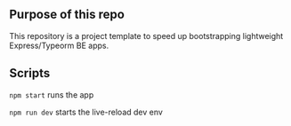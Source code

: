 ## Purpose of this repo

This repository is a project template to speed up bootstrapping lightweight Express/Typeorm BE apps.

## Scripts

`npm start` runs the app

`npm run dev` starts the live-reload dev env
